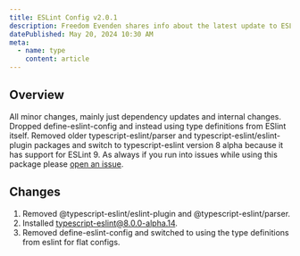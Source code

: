 ```yaml
---
title: ESLint Config v2.0.1
description: Freedom Evenden shares info about the latest update to ESLint config.
datePublished: May 20, 2024 10:30 AM
meta:
  - name: type
    content: article
---
```


## Overview

All minor changes, mainly just dependency updates and internal changes. Dropped define-eslint-config and instead using type definitions from ESlint itself. Removed older typescript-eslint/parser and typescript-eslint/eslint-plugin packages and switch to typescript-eslint version 8 alpha because it has support for ESLint 9. As always if you run into issues while using this package please [open an issue](https://github.com/f3ve/eslint-config/issues).

## Changes

1. Removed @typescript-eslint/eslint-plugin and @typescript-eslint/parser.
2. Installed typescript-eslint@8.0.0-alpha.14.
3. Removed define-eslint-config and switched to using the type definitions from eslint for flat configs.
